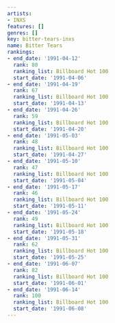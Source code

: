 ```yaml
---
artists:
- INXS
features: []
genres: []
key: bitter-tears-inxs
name: Bitter Tears
rankings:
- end_date: '1991-04-12'
  rank: 80
  ranking_list: Billboard Hot 100
  start_date: '1991-04-06'
- end_date: '1991-04-19'
  rank: 67
  ranking_list: Billboard Hot 100
  start_date: '1991-04-13'
- end_date: '1991-04-26'
  rank: 59
  ranking_list: Billboard Hot 100
  start_date: '1991-04-20'
- end_date: '1991-05-03'
  rank: 48
  ranking_list: Billboard Hot 100
  start_date: '1991-04-27'
- end_date: '1991-05-10'
  rank: 47
  ranking_list: Billboard Hot 100
  start_date: '1991-05-04'
- end_date: '1991-05-17'
  rank: 46
  ranking_list: Billboard Hot 100
  start_date: '1991-05-11'
- end_date: '1991-05-24'
  rank: 49
  ranking_list: Billboard Hot 100
  start_date: '1991-05-18'
- end_date: '1991-05-31'
  rank: 62
  ranking_list: Billboard Hot 100
  start_date: '1991-05-25'
- end_date: '1991-06-07'
  rank: 82
  ranking_list: Billboard Hot 100
  start_date: '1991-06-01'
- end_date: '1991-06-14'
  rank: 100
  ranking_list: Billboard Hot 100
  start_date: '1991-06-08'
---
```


